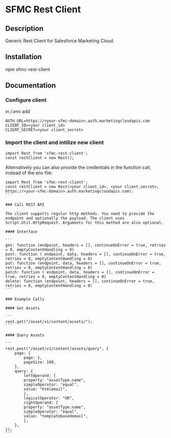 # SFMC Rest Client

## Description

Generic Rest Client for Salesforce Marketing Cloud.

## Installation

npm sfmc-rest-client

## Documentation

### Configure client

in _/.env_ add

```
AUTH_URL=https://<your-sfmc-domain>.auth.marketingcloudapis.com
CLIENT_ID=<your client_id>
CLIENT_SECRET=<your client_secret>
```

### Import the client and intilize new client

```
import Rest from 'sfmc-rest-client';
const restClient = new Rest(); 
```
Alternatively you can also provide the credentials in the function call, instead of the env file:
````
import Rest from 'sfmc-rest-client';
const restClient = new Rest(<your client_id>, <your client_secret>, https://<your-sfmc-domain>.auth.marketingcloudapis.com); 
```

### Call REST API

The client supports regular http methods. You need to provide the endpoint and optionally the payload. The client uses Script.Util.HttpRequest. Arguments for this method are also optional.

#### Interface

```
get: function (endpoint, headers = [], continueOnError = true, retries = 0, emptyContentHandling = 0)
post: function ( endpoint, data, headers = [], continueOnError = true, retries = 0, emptyContentHandling = 0)
put: function (endpoint, data, headers = [], continueOnError = true, retries = 0, emptyContentHandling = 0)
patch: function ( endpoint, data, headers = [], continueOnError = true, retries = 0, emptyContentHandling = 0)
delete: function (endpoint, headers = [], continueOnError = true, retries = 0, emptyContentHandling = 0)
```

### Example Calls

#### Get Assets

```
rest.get("/asset/v1/content/assets/");
```

#### Query Assets

```
rest.post("/asset/v1/content/assets/query", {
    page: {
        page: 1,
        pageSize: 100,
    },
    query: {
        leftOperand: {
        property: "assetType.name",
        simpleOperator: "equal",
        value: "htmlemail",
        },
        logicalOperator: "OR",
        rightOperand: {
        property: "assetType.name",
        simpleOperator: "equal",
        value: "templatebasedemail",
        },
    },
});
```
